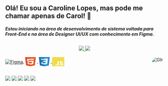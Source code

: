 ## Olá! Eu sou a Caroline Lopes, mas pode me chamar apenas de Carol! 🌼
##### Estou iniciando na área de desenvolvimento de sistema voltada para Front-End e na área de Designer UI/UX com conhecimento em Figma.

##

  <div align="center">
   <a href="https://github.com/caroldeirante">
   <img height="180em" src="https://github-readme-stats.vercel.app/api?username=caroldeirante&show_icons=true&theme=onedark&include_all_commits=true&count_private=true"/>
   <img height="160em" src="https://github-readme-stats.vercel.app/api/top-langs/?username=caroldeirante&layout=compact&langs_count=7&theme=onedark"/>
  </div>
  
  <div style="display: inline_block"><br>
   <img align="center" alt="Figma" height="30" width="40" src="https://cdn.jsdelivr.net/gh/devicons/devicon/icons/figma/figma-original.svg">
   <img align="center" alt="HTML" height="30" width="40" src="https://raw.githubusercontent.com/devicons/devicon/master/icons/html5/html5-original.svg">
   <img align="center" alt="CSS" height="30" width="40" src="https://raw.githubusercontent.com/devicons/devicon/master/icons/css3/css3-original.svg">
   <img align="center" alt="JS" height="30" width="40" src="https://raw.githubusercontent.com/devicons/devicon/master/icons/javascript/javascript-plain.svg">
   <img align="right" alt="GIF" height="150" style="border-radius:40px;" src="https://media.discordapp.net/attachments/891480535354978337/894951167799459880/GIFsemfundo.gif">
  </div>
  
##
 
<div> 
  <a href="https://www.facebook.com/caroldeirante" target="_blank"><img src="https://img.shields.io/badge/Facebook-1877F2?style=for-the-badge&logo=facebook&logoColor=white" target="_blank"></a>
  <a href="https://instagram.com/caroldeirante" target="_blank"><img src="https://img.shields.io/badge/-Instagram-%23E4405F?style=for-the-badge&logo=instagram&logoColor=white" target="_blank"></a>
  <a href="https://www.linkedin.com/in/caroldeirante/" target="_blank"><img src="https://img.shields.io/badge/-LinkedIn-%230077B5?style=for-the-badge&logo=linkedin&logoColor=white" target="_blank"></a>
  <a href = "mailto:carolinelopescontato@gmail.com"><img src="https://img.shields.io/badge/Gmail-D14836?style=for-the-badge&logo=gmail&logoColor=white" target="_blank"></a>
  <a href = "https://discordapp.com/users/188387326429233153/"><img src="https://img.shields.io/badge/Discord-7289DA?style=for-the-badge&logo=discord&logoColor=white" target="_blank"></a>
</div> 
  
  
